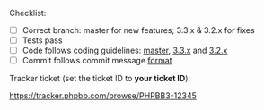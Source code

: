Checklist:

- [ ] Correct branch: master for new features; 3.3.x & 3.2.x for fixes
- [ ] Tests pass
- [ ] Code follows coding guidelines: [master](https://area51.phpbb.com/docs/dev/master/development/coding_guidelines.html), [3.3.x](https://area51.phpbb.com/docs/dev/3.3.x/development/coding_guidelines.html) and [3.2.x](https://area51.phpbb.com/docs/dev/3.2.x/development/coding_guidelines.html)
- [ ] Commit follows commit message [format](https://area51.phpbb.com/docs/dev/3.3.x/development/git.html)

Tracker ticket (set the ticket ID to **your ticket ID**):

https://tracker.phpbb.com/browse/PHPBB3-12345
